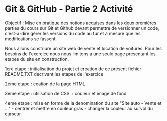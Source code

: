 # Git & GitHub - Partie 2 Activité
Objectif :   Mise en pratique des notions acquises dans les deux premières parties du cours sur Git et Github
 devant permettre de versionner un code, c'est-à-dire gérer les versions du code au fur et à mesure que les modifications se fassent.
 
 Nous allons constriure un site web de vente et location de voitures. Pour les besoins de l'exercice nous nous limitons a une seule page
 presentant les etapes du site en construction.

1ere etape : initialisation du projet et creation de ce present fichier README.TXT decrivant les etapes de l'exercice

2eme etape : ceation de la page HTML

3eme etape : utilisation de CSS + couleur et image de fond
             
4eme etape : mise en forme de la denomination du site "Site auto - Vente et ..."
             - centrer et mettre en couleur gras
             - changer la couleur au survol du curseur

